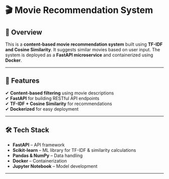 # 🎬 Movie Recommendation System  

## 📌 Overview  
This is a **content-based movie recommendation system** built using **TF-IDF and Cosine Similarity**. It suggests similar movies based on user input. The system is deployed as a **FastAPI microservice** and containerized using **Docker**.  

---

## 🚀 Features  
✔ **Content-based filtering** using movie descriptions  
✔ **FastAPI** for building RESTful API endpoints  
✔ **TF-IDF + Cosine Similarity** for recommendations  
✔ **Dockerized** for easy deployment  

---

## 🛠️ Tech Stack  
- **FastAPI** – API framework  
- **Scikit-learn** – ML library for TF-IDF & similarity calculations  
- **Pandas & NumPy** – Data handling  
- **Docker** – Containerization  
- **Jupyter Notebook** – Model development  

---


